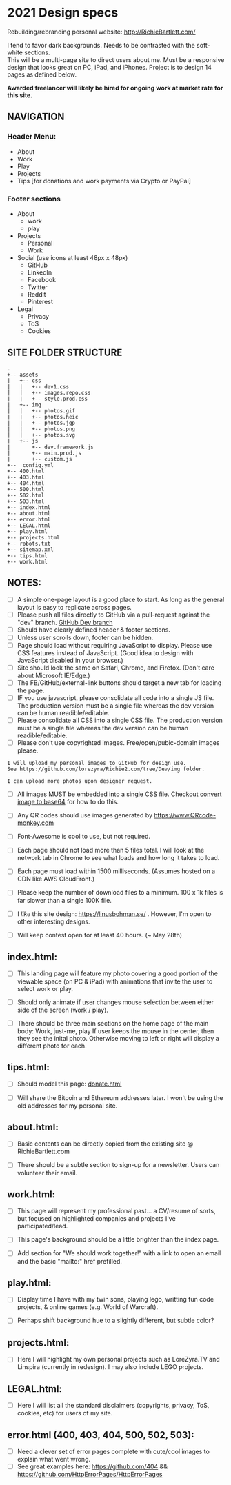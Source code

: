 # 2021 Design specs
Rebuilding/rebranding personal website: http://RichieBartlett.com/ 

I tend to favor dark backgrounds. Needs to be contrasted with the soft-white sections.  
This will be a multi-page site to direct users about me. Must be a responsive design that looks great on PC, iPad, and iPhones.
Project is to design 14 pages as defined below.

**Awarded freelancer will likely be hired for ongoing work at market rate for this site.**




## NAVIGATION
### Header Menu: 
- About
- Work
- Play
- Projects
- Tips [for donations and work payments via Crypto or PayPal]


### Footer sections
- About
  - work
  - play
- Projects
  - Personal
  - Work
- Social (use icons at least 48px x 48px)
  - GitHub
  - LinkedIn
  - Facebook
  - Twitter
  - Reddit
  - Pinterest
- Legal
  - Privacy
  - ToS
  - Cookies

## SITE FOLDER STRUCTURE
```
.
+-- assets
|   +-- css
|   |   +-- dev1.css
|   |   +-- images.repo.css
|   |   +-- style.prod.css
|   +-- img
|   |   +-- photos.gif
|   |   +-- photos.heic
|   |   +-- photos.jgp
|   |   +-- photos.png
|   |   +-- photos.svg
|   +-- js
|       +-- dev.framework.js
|       +-- main.prod.js
|       +-- custom.js
+-- _config.yml
+-- 400.html
+-- 403.html
+-- 404.html
+-- 500.html
+-- 502.html
+-- 503.html
+-- index.html
+-- about.html
+-- error.html
+-- LEGAL.html
+-- play.html
+-- projects.html
+-- robots.txt
+-- sitemap.xml
+-- tips.html
+-- work.html
```

## NOTES:  

- [ ] A simple one-page layout is a good place to start. As long as the general layout is easy to replicate across pages.
- [ ] Please push all files directly to GitHub via a pull-request against the "dev" branch. 
      [GitHub Dev branch](https://github.com/lorezyra/Richie2.com/tree/Dev)
- [ ] Should have clearly defined header & footer sections. 
- [ ] Unless user scrolls down, footer can be hidden.
- [ ] Page should load without requiring JavaScript to display. Please use CSS features instead of JavaScript. 
      (Good idea to design with JavaScript disabled in your browser.)
- [ ] Site should look the same on Safari, Chrome, and Firefox. (Don't care about Microsoft IE/Edge.) 
- [ ] The FB/GitHub/external-link buttons should target a new tab for loading the page.
- [ ] IF you use javascript, please consolidate all code into a single JS file.
      The production version must be a single file whereas the dev version can be human readible/editable.
- [ ] Please consolidate all CSS into a single CSS file.
      The production version must be a single file whereas the dev version can be human readible/editable.
- [ ] Please don't use copyrighted images. Free/open/pubic-domain images please. 

``` 
I will upload my personal images to GitHub for design use. 
See https://github.com/lorezyra/Richie2.com/tree/Dev/img folder.

I can upload more photos upon designer request.

```
- [ ] All images MUST be embedded into a single CSS file. Checkout [convert image to base64](https://www.base64-image.de/) for how to do this.
- [ ] Any QR codes should use images generated by https://www.QRcode-monkey.com
- [ ] Font-Awesome is cool to use, but not required.
- [ ] Each page should not load more than 5 files total. 
      I will look at the network tab in Chrome to see what loads and how long it takes to load.
- [ ] Each page must load within 1500 milliseconds. (Assumes hosted on a CDN like AWS CloudFront.)
- [ ] Please keep the number of download files to a minimum. 100 x 1k files is far slower than a single 100K file. 
- [ ] I _like_ this site design: https://linusbohman.se/ . However, I'm open to other interesting designs.
- [ ] Will keep contest open for at least 40 hours. (~ May 28th)


## index.html:
- [ ] This landing page will feature my photo covering a good portion of the viewable space (on PC & iPad) with animations that invite the user to select work or play. 
- [ ] Should only animate if user changes mouse selection between either side of the screen (work / play).
- [ ] There should be three main sections on the home page of the main body: Work, just-me, play
      If user keeps the mouse in the center, then they see the inital photo. Otherwise moving to left or right will display a different photo for each.


## tips.html:
- [ ] Should model this page: [donate.html](https://raw.githubusercontent.com/lorezyra/www.technocracy.works/Production/donate.html)
- [ ] Will share the Bitcoin and Ethereum addresses later. I won't be using the old addresses for my personal site.


## about.html:
- [ ] Basic contents can be directly copied from the existing site @ RichieBartlett.com
- [ ] There should be a subtle section to sign-up for a newsletter. Users can volunteer their email.


## work.html:
- [ ] This page will represent my professional past... a CV/resume of sorts, but focused on highlighted companies and projects I've participated/lead.
- [ ] This page's background should be a little brighter than the index page.
- [ ] Add section for "We should work together!" with a link to open an email and the basic "mailto:" href prefilled.


## play.html:
- [ ] Display time I have with my twin sons, playing lego, writting fun code projects, & online games (e.g. World of Warcraft).
- [ ] Perhaps shift background hue to a slightly different, but subtle color?


## projects.html:
- [ ] Here I will highlight my own personal projects such as LoreZyra.TV and Linspira (currently in redesign). I may also include LEGO projects.


## LEGAL.html:
- [ ] Here I will list all the standard disclaimers (copyrights, privacy, ToS, cookies, etc) for users of my site.


## error.html (400, 403, 404, 500, 502, 503):
- [ ] Need a clever set of error pages complete with cute/cool images to explain what went wrong.
- [ ] See great examples here: https://github.com/404  &&  https://github.com/HttpErrorPages/HttpErrorPages
